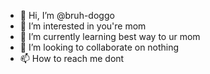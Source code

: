 - 👋 Hi, I’m @bruh-doggo
- 👀 I’m interested in you're mom
- 🌱 I’m currently learning best way to ur mom 
- 💞️ I’m looking to collaborate on nothing
- 📫 How to reach me dont

<!---
bruh-doggo/bruh-doggo is a ✨ special ✨ repository because its `README.md` (this file) appears on your GitHub profile.
You can click the Preview link to take a look at your changes.
--->
